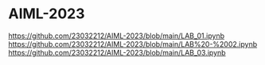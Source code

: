 # AIML-2023
https://github.com/23032212/AIML-2023/blob/main/LAB_01.ipynb
https://github.com/23032212/AIML-2023/blob/main/LAB%20-%2002.ipynb
https://github.com/23032212/AIML-2023/blob/main/LAB_03.ipynb
